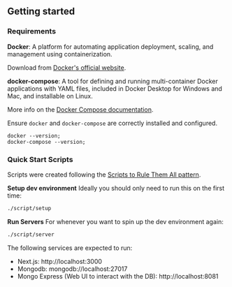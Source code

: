## Getting started

### Requirements

**Docker**: A platform for automating application deployment, scaling, and
management using containerization.

Download from [Docker's official website](https://www.docker.com/products/docker-desktop).

**docker-compose**: A tool for defining and running multi-container Docker
applications with YAML files, included in Docker Desktop for Windows and Mac,
and installable on Linux.

More info on the [Docker Compose documentation](https://docs.docker.com/compose/).

Ensure `docker` and `docker-compose` are correctly installed and configured.

```
docker --version;
docker-compose --version;
```

### Quick Start Scripts

Scripts were created following the [Scripts to Rule Them All pattern](https://github.blog/2015-06-30-scripts-to-rule-them-all/).

**Setup dev environment**
Ideally you should only need to run this on the first time:
```sh
./script/setup
```

**Run Servers**
For whenever you want to spin up the dev environment again:
```sh
./script/server
```


The following services are expected to run:

- Next.js: http://localhost:3000
- Mongodb: mongodb://localhost:27017
- Mongo Express (Web UI to interact with the DB): http://localhost:8081
